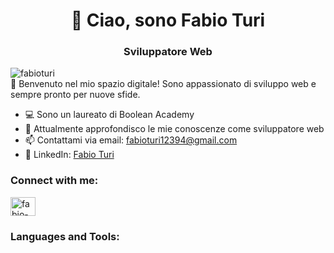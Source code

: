 <h1 align="center">🚀 Ciao, sono Fabio Turi</h1>
<h3 align="center">Sviluppatore Web</h3>

<p align="left">
  <img src="https://komarev.com/ghpvc/?username=fabioturi&label=Visualizzazioni%20del%20profilo&color=8e44ad&style=flat-square" alt="fabioturi" />
  <br>
  👋 Benvenuto nel mio spazio digitale! Sono appassionato di sviluppo web e sempre pronto per nuove sfide.
</p>

- 💻 Sono un laureato di Boolean Academy
- 📖 Attualmente approfondisco le mie conoscenze come sviluppatore web
- 📫 Contattami via email: fabioturi12394@gmail.com
- 🔗 LinkedIn: [Fabio Turi](https://www.linkedin.com/in/fabio-turi-js/)

<h3 align="left">Connect with me:</h3>
<p align="left">
  <a href="https://linkedin.com/in/fabio-turi-js/" target="_blank"><img align="center" src="https://raw.githubusercontent.com/rahuldkjain/github-profile-readme-generator/master/src/images/icons/Social/linked-in-alt.svg" alt="fabio-turi-js" height="30" width="40" /></a>
</p>

<h3 align="left">Languages and Tools:</h3>
<p align="left">
  <!-- Aggiungi qui i tuoi linguaggi e strumenti preferiti -->
</p>
